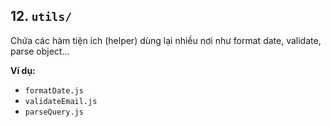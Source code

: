 ## 12. `utils/`

Chứa các hàm tiện ích (helper) dùng lại nhiều nơi như format date, validate, parse object...

**Ví dụ:**

- `formatDate.js`
- `validateEmail.js`
- `parseQuery.js`
